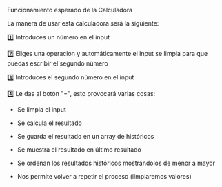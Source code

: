 Funcionamiento esperado de la Calculadora

La manera de usar esta calculadora será la siguiente:

1️⃣ Introduces un número en el input

2️⃣ Eliges una operación y automáticamente el input se limpia para que puedas escribir el segundo número

3️⃣ Introduces el segundo número en el input

4️⃣ Le das al botón "=", esto provocará varias cosas:

- Se limpia el input

- Se calcula el resultado

- Se guarda el resultado en un array de históricos

- Se muestra el resultado en último resultado

- Se ordenan los resultados históricos mostrándolos de menor a mayor

- Nos permite volver a repetir el proceso (limpiaremos valores)
